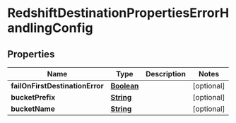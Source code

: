 

# RedshiftDestinationPropertiesErrorHandlingConfig


## Properties

| Name | Type | Description | Notes |
|------------ | ------------- | ------------- | -------------|
|**failOnFirstDestinationError** | [**Boolean**](Boolean.md) |  |  [optional] |
|**bucketPrefix** | [**String**](String.md) |  |  [optional] |
|**bucketName** | [**String**](String.md) |  |  [optional] |



